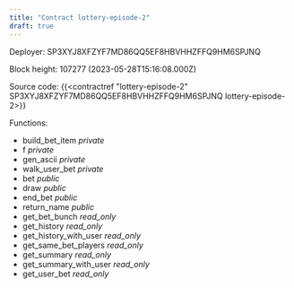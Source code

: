 ```yaml
---
title: "Contract lottery-episode-2"
draft: true
---
```

Deployer: SP3XYJ8XFZYF7MD86QQ5EF8HBVHHZFFQ9HM6SPJNQ


 



Block height: 107277 (2023-05-28T15:16:08.000Z)

Source code: {{<contractref "lottery-episode-2" SP3XYJ8XFZYF7MD86QQ5EF8HBVHHZFFQ9HM6SPJNQ lottery-episode-2>}}

Functions:

* build_bet_item _private_
* f _private_
* gen_ascii _private_
* walk_user_bet _private_
* bet _public_
* draw _public_
* end_bet _public_
* return_name _public_
* get_bet_bunch _read_only_
* get_history _read_only_
* get_history_with_user _read_only_
* get_same_bet_players _read_only_
* get_summary _read_only_
* get_summary_with_user _read_only_
* get_user_bet _read_only_
